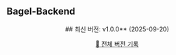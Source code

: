## Bagel-Backend

<div align="center">
<!-- 자동 동기화 버전 정보 -->
## 최신 버전: v1.0.0** (2025-09-20)
  
[🔗 전체 버전 기록](CHANGELOG.md)
</div>
